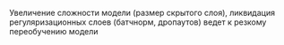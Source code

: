 Увеличение сложности модели (размер скрытого слоя), ликвидация регуляризационных слоев (батчнорм, дропаутов) ведет к резкому переобучению модели 
